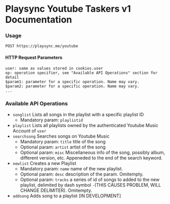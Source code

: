 # Playsync Youtube Taskers v1 Documentation

### Usage

```
POST https://playsync.me/youtube
```

#### HTTP Request Parameters

```
user: same as values stored in cookies.user
op: operation specifier, see "Available API Operations" section for detail
$param1: parameter for a specific operation. Name may vary. 
$param2: parameter for a specific operation. Name may vary. 
...
```


### Available API Operations

- `songlist` Lists all songs in the playlist with a specific playlist ID
    - Mandatory param: `playlistid` 
- `playlist` Lists all playlists owned by the authenticated Youtube Music Account of `user`
- `searchsong` Searches songs on Youtube Music
    - Mandatory param: `title` title of the song
    - Optional param: `artist` artist of the song
    - Optional param: `misc` Miscellaneous info of the song, possibly album, different version, etc. Appeneded to the end of the search keyword.
- `newlist` Creates a new Playlist
    - Mandatory param: `name` name of the new playlist. 
    - Optional param: `desc` description of the param. Omitempty. 
    - Optional param: `tracks` a series of id of songs to added to the new playlist, delimited by dash symbol `-`(THIS CAUSES PROBLEM, WILL CHANGE DELIMITER). Omitempty.
- `addsong` Adds song to a playlist [IN DEVELOPMENT]

